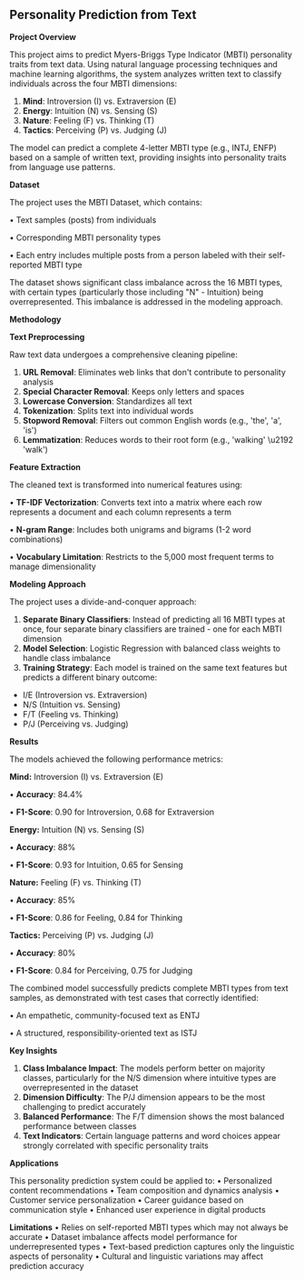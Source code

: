 **Personality Prediction from Text**
-
**Project Overview**

This project aims to predict Myers-Briggs Type Indicator (MBTI) personality traits from text data. Using natural language processing techniques and machine learning algorithms, the system analyzes written text to classify individuals across the four MBTI dimensions:

1. **Mind**: Introversion (I) vs. Extraversion (E)
2. **Energy**: Intuition (N) vs. Sensing (S)
3. **Nature**: Feeling (F) vs. Thinking (T)
4. **Tactics**: Perceiving (P) vs. Judging (J)


The model can predict a complete 4-letter MBTI type (e.g., INTJ, ENFP) based on a sample of written text, providing insights into personality traits from language use patterns.


**Dataset**

The project uses the MBTI Dataset, which contains:

• Text samples (posts) from individuals

• Corresponding MBTI personality types

• Each entry includes multiple posts from a person labeled with their self-reported MBTI type


The dataset shows significant class imbalance across the 16 MBTI types, with certain types (particularly those including "N" - Intuition) being overrepresented. This imbalance is addressed in the modeling approach.


**Methodology**

**Text Preprocessing**

Raw text data undergoes a comprehensive cleaning pipeline:

1. **URL Removal**: Eliminates web links that don't contribute to personality analysis
2. **Special Character Removal**: Keeps only letters and spaces
3. **Lowercase Conversion**: Standardizes all text
4. **Tokenization**: Splits text into individual words
5. **Stopword Removal**: Filters out common English words (e.g., 'the', 'a', 'is')
6. **Lemmatization**: Reduces words to their root form (e.g., 'walking' \u2192 'walk')


**Feature Extraction**

The cleaned text is transformed into numerical features using:

• **TF-IDF Vectorization**: Converts text into a matrix where each row represents a document and each column represents a term

• **N-gram Range**: Includes both unigrams and bigrams (1-2 word combinations)

• **Vocabulary Limitation**: Restricts to the 5,000 most frequent terms to manage dimensionality


**Modeling Approach**

The project uses a divide-and-conquer approach:

1. **Separate Binary Classifiers**: Instead of predicting all 16 MBTI types at once, four separate binary classifiers are trained - one for each MBTI dimension
2. **Model Selection**: Logistic Regression with balanced class weights to handle class imbalance
3. **Training Strategy**: Each model is trained on the same text features but predicts a different binary outcome:
- I/E (Introversion vs. Extraversion)
- N/S (Intuition vs. Sensing)
- F/T (Feeling vs. Thinking)
- P/J (Perceiving vs. Judging)


**Results**

The models achieved the following performance metrics:


**Mind:** Introversion (I) vs. Extraversion (E)

• **Accuracy**: 84.4%

• **F1-Score**: 0.90 for Introversion, 0.68 for Extraversion


**Energy:** Intuition (N) vs. Sensing (S)

• **Accuracy**: 88%

• **F1-Score**: 0.93 for Intuition, 0.65 for Sensing


**Nature:** Feeling (F) vs. Thinking (T)

• **Accuracy**: 85%

• **F1-Score**: 0.86 for Feeling, 0.84 for Thinking


**Tactics:** Perceiving (P) vs. Judging (J)

• **Accuracy**: 80%

• **F1-Score**: 0.84 for Perceiving, 0.75 for Judging


The combined model successfully predicts complete MBTI types from text samples, as demonstrated with test cases that correctly identified:

• An empathetic, community-focused text as ENTJ

• A structured, responsibility-oriented text as ISTJ


**Key Insights**
1. **Class Imbalance Impact**: The models perform better on majority classes, particularly for the N/S dimension where intuitive types are overrepresented in the dataset
2. **Dimension Difficulty**: The P/J dimension appears to be the most challenging to predict accurately
3. **Balanced Performance**: The F/T dimension shows the most balanced performance between classes
4. **Text Indicators**: Certain language patterns and word choices appear strongly correlated with specific personality traits


**Applications**

This personality prediction system could be applied to:
• Personalized content recommendations
• Team composition and dynamics analysis
• Customer service personalization
• Career guidance based on communication style
• Enhanced user experience in digital products


**Limitations**
• Relies on self-reported MBTI types which may not always be accurate
• Dataset imbalance affects model performance for underrepresented types
• Text-based prediction captures only the linguistic aspects of personality
• Cultural and linguistic variations may affect prediction accuracy
